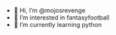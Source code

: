 - 👋 Hi, I’m @mojosrevenge
- 👀 I’m interested in fantasyfootball
- 🌱 I’m currently learning python


<!---
mojosrevenge/mojosrevenge is a ✨ special ✨ repository because its `README.md` (this file) appears on your GitHub profile.
You can click the Preview link to take a look at your changes.
--->
